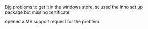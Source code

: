 

Big problems to get it in the windows store, so used the Inno set [up package](https://jrsoftware.org/isinfo.php) but missing certificate

opened a MS support request for the problem.